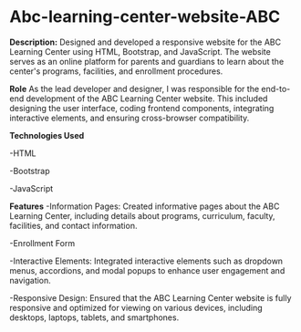 # Abc-learning-center-website-ABC
**Description:**
Designed and developed a responsive website for the ABC Learning Center using HTML, Bootstrap, and JavaScript. The website serves as an online platform for parents and guardians to learn about the center's programs, facilities, and enrollment procedures.

**Role**
As the lead developer and designer, I was responsible for the end-to-end development of the ABC Learning Center website. This included designing the user interface, coding frontend components, integrating interactive elements, and ensuring cross-browser compatibility.

**Technologies Used**

-HTML

-Bootstrap

-JavaScript

**Features**
-Information Pages: Created informative pages about the ABC Learning Center, including details about programs, curriculum, faculty, facilities, and contact information.

-Enrollment Form

-Interactive Elements: Integrated interactive elements such as dropdown menus, accordions, and modal popups to enhance user engagement and navigation.

-Responsive Design: Ensured that the ABC Learning Center website is fully responsive and optimized for viewing on various devices, including desktops, laptops, tablets, and smartphones.
